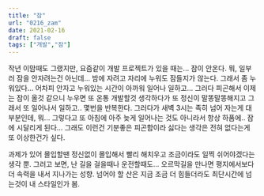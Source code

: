 ```yaml
---
title: "잠"
url: "0216_zam"
date: 2021-02-16
draft: false
tags: ["개발","잠"]
---
```

작년 이맘때도 그랬지만, 요즘같이 개발 프로젝트가 있을 때는... 잠이 안온다. 뭐, 일부러 잠을 안자려는건 아닌데... 밤에 자려고 자리에 누워도 잠들지가 않는다. 그래서 좀 누워있다... 어차피 안자고 누워있는 시간이 아까워 일어나 일하고... 그러다 피곤해서 이제는 잠이 올것 같으니 누우면 또 온통 개발할것 생각하다가 또 정신이 말똥말똥해지고 그래서 또 일어나서 일하고.. 몇번을 반복한다. 그러다가 새벽 3시는 족히 넘어 자는게 대부분인데,  뭐... 그렇다고 또 아침에 아주 늦게 일어나는 것도 아니라서 항상 하품에.. 잠에 시달리게 된다... 그래도 이런건 기분좋은 피곤함이라 싫다는 생각은 전혀 없다는게 또 이상한건가 싶다.

과제가 있어 몰입할땐 정신없이 몰입해서 빨리 해치우고 조금이라도 일찍 쉬어야겠다는 생각 뿐. 그러고 보면, 난 길을 걸을때나 운전할때도... 오르막길을 만나면 평지에서보다 더 속력을 내서 지나가는 성향. 넘어야 할 산은 지금 조금 더 힘들더라도 최단시간에 넘는것이 내 스타일인가 봄.

